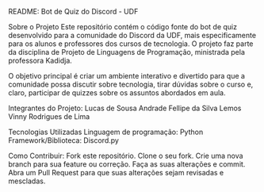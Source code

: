 README: Bot de Quiz do Discord - UDF

Sobre o Projeto
Este repositório contém o código fonte do bot de quiz desenvolvido para a comunidade do Discord da UDF, mais especificamente para os alunos e professores dos cursos de tecnologia. O projeto faz parte da disciplina de Projeto de Linguagens de Programação, ministrada pela professora Kadidja.

O objetivo principal é criar um ambiente interativo e divertido para que a comunidade possa discutir sobre tecnologia, tirar dúvidas sobre o curso e, claro, participar de quizzes sobre os assuntos abordados em aula.

Integrantes do Projeto:
Lucas de Sousa Andrade
Fellipe da Silva Lemos
Vinny Rodrigues de Lima

Tecnologias Utilizadas
Linguagem de programação: Python
Framework/Biblioteca: Discord.py

Como Contribuir:
Fork este repositório.
Clone o seu fork.
Crie uma nova branch para sua feature ou correção.
Faça as suas alterações e commit.
Abra um Pull Request para que suas alterações sejam revisadas e mescladas.
